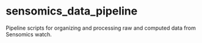 # sensomics_data_pipeline
Pipeline scripts for organizing and processing raw and computed data from Sensomics watch.
